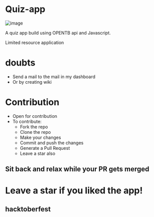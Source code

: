 # Quiz-app
![image](https://user-images.githubusercontent.com/72245838/135580739-d08495f9-dc7c-4cbf-bd61-489ab4356bb0.png)

A quiz app build using OPENTB api and Javascript.

Limited resource application

# doubts
  * Send a mail to the mail in my dashboard
  * Or by creating wiki

# Contribution
* Open for contribution
* To contribute: 
  * Fork the repo
  * Clone the repo
  * Make your changes
  * Commit and push the changes
  * Generate a Pull Request
  * Leave a star also

## Sit back and relax while your PR gets merged ##

# Leave a star if you liked the app!


## hacktoberfest

